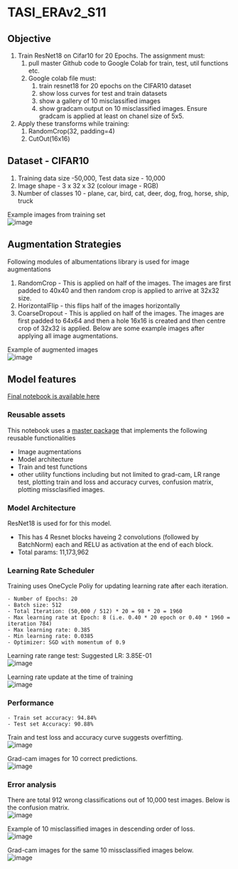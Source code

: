 # TASI_ERAv2_S11

## Objective

1. Train ResNet18 on Cifar10 for 20 Epochs. The assignment must:
    1. pull master Github code to Google Colab for train, test, util functions etc.
    2. Google colab file must:
        1. train resnet18 for 20 epochs on the CIFAR10 dataset
        2. show loss curves for test and train datasets
        3. show a gallery of 10 misclassified images
        4. show gradcam output on 10 misclassified images. Ensure gradcam is applied at least on chanel size of 5x5.
2. Apply these transforms while training:
    1. RandomCrop(32, padding=4)
    2. CutOut(16x16)

## Dataset - CIFAR10

1. Training data size -50,000, Test data size - 10,000
2. Image shape - 3 x 32 x 32 (colour image - RGB)
3. Number of classes 10 - plane, car, bird, cat, deer, dog, frog, horse, ship, truck

Example images from training set  
![image](https://github.com/sayanbanerjee32/TSAI_ERAv2_S8/assets/11560595/711aed42-d235-45f3-b7e1-729fbb8a01fe)

## Augmentation Strategies
Following modules of albumentations library is used for image augmentations
1. RandomCrop - This is applied on half of the images. The images are first padded to 40x40 and then random crop is applied to arrive at 32x32 size.
2. HorizontalFlip - this flips half of the images horizontally
3. CoarseDropout - This is applied on half of the images. The images are first padded to 64x64 and then a hole 16x16 is created and then centre crop of 32x32 is applied. Below are some example images after applying all image augmentations.

Example of augmented images  
![image](https://github.com/sayanbanerjee32/TASI_ERAv2_S11/assets/11560595/adaaed6c-0a37-467f-8d5a-0c5f2b6c810c)



## Model features
[Final notebook is available here](https://github.com/sayanbanerjee32/TASI_ERAv2_S11/blob/main/S11_SayanBanerjee.ipynb) 

### Reusable assets
This notebook uses a [master package](https://github.com/sayanbanerjee32/TASI_vision_master) that implements the following reusable functionalities 
- Image augmentations
- Model architecture
- Train and test functions
- other utility functions including but not limited to grad-cam, LR range test, plotting train and loss and accuracy curves, confusion matrix, plotting missclasified images.
    
### Model Architecture

ResNet18 is used for for this model.
 - This has 4 Resnet blocks haveing 2 convolutions (followed by BatchNorm) each and RELU as activation at the end of each block.
 - Total params: 11,173,962

### Learning Rate Scheduler
Training uses OneCycle Poliy for updating learning rate after each iteration.  

    - Number of Epochs: 20  
    - Batch size: 512  
    - Total Iteration: (50,000 / 512) * 20 = 98 * 20 = 1960  
    - Max learning rate at Epoch: 8 (i.e. 0.40 * 20 epoch or 0.40 * 1960 =  iteration 784)  
    - Max learning rate: 0.385  
    - Min learning rate: 0.0385  
    - Optimizer: SGD with momentum of 0.9

Learning rate range test: Suggested LR: 3.85E-01  
![image](https://github.com/sayanbanerjee32/TASI_ERAv2_S11/assets/11560595/b504b0f1-9a9c-4fa7-898b-273ded02df2e)


Learning rate update at the time of training  
![image](https://github.com/sayanbanerjee32/TASI_ERAv2_S11/assets/11560595/78e12b0e-49e9-4e81-8fdc-04423bc023d3)


### Performance
    - Train set accuracy: 94.84%
    - Test set Accuracy: 90.88%

Train and test loss and accuracy curve suggests overfitting.  
![image](https://github.com/sayanbanerjee32/TASI_ERAv2_S11/assets/11560595/08201a2f-d32d-4f11-8c73-aa443b02d69b)

Grad-cam images for 10 correct predictions.  
![image](https://github.com/sayanbanerjee32/TASI_ERAv2_S11/assets/11560595/3ae78d19-9753-499c-bf6e-d2cc067956d5)


### Error analysis

There are total 912 wrong classifications out of 10,000 test images. Below is the confusion matrix.  
![image](https://github.com/sayanbanerjee32/TASI_ERAv2_S11/assets/11560595/412bc4fa-b327-48c4-9f5d-fd460fbecd68)

 
Example of 10 misclassified images in descending order of loss.  
![image](https://github.com/sayanbanerjee32/TASI_ERAv2_S11/assets/11560595/7fbb134b-f77b-49c3-81a4-5402ca223225)

Grad-cam images for the same 10 missclassified images below.  
![image](https://github.com/sayanbanerjee32/TASI_ERAv2_S11/assets/11560595/80168962-8906-4a2f-bd83-d8711ae093a7)





